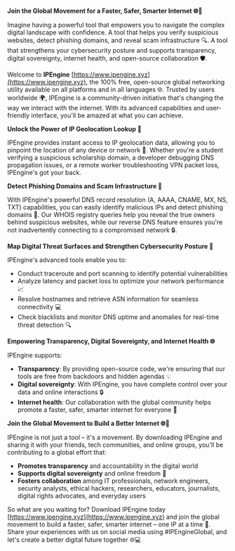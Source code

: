 **Join the Global Movement for a Faster, Safer, Smarter Internet 🌐🚀**

Imagine having a powerful tool that empowers you to navigate the complex digital landscape with confidence. A tool that helps you verify suspicious websites, detect phishing domains, and reveal scam infrastructure 🔍. A tool that strengthens your cybersecurity posture and supports transparency, digital sovereignty, internet health, and open-source collaboration 🛡️.

Welcome to **IPEngine** [https://www.ipengine.xyz](https://www.ipengine.xyz), the 100% free, open-source global networking utility available on all platforms and in all languages 🌐. Trusted by users worldwide 🌍, IPEngine is a community-driven initiative that's changing the way we interact with the internet. With its advanced capabilities and user-friendly interface, you'll be amazed at what you can achieve.

**Unlock the Power of IP Geolocation Lookup 🔑**

IPEngine provides instant access to IP geolocation data, allowing you to pinpoint the location of any device or network 📍. Whether you're a student verifying a suspicious scholarship domain, a developer debugging DNS propagation issues, or a remote worker troubleshooting VPN packet loss, IPEngine's got your back.

**Detect Phishing Domains and Scam Infrastructure 🔎**

With IPEngine's powerful DNS record resolution (A, AAAA, CNAME, MX, NS, TXT) capabilities, you can easily identify malicious IPs and detect phishing domains 🚨. Our WHOIS registry queries help you reveal the true owners behind suspicious websites, while our reverse DNS feature ensures you're not inadvertently connecting to a compromised network 🔒.

**Map Digital Threat Surfaces and Strengthen Cybersecurity Posture 🔑**

IPEngine's advanced tools enable you to:

*   Conduct traceroute and port scanning to identify potential vulnerabilities
*   Analyze latency and packet loss to optimize your network performance 📈
*   Resolve hostnames and retrieve ASN information for seamless connectivity 💻
*   Check blacklists and monitor DNS uptime and anomalies for real-time threat detection 🔍

**Empowering Transparency, Digital Sovereignty, and Internet Health 🌐**

IPEngine supports:

*   **Transparency**: By providing open-source code, we're ensuring that our tools are free from backdoors and hidden agendas 💡
*   **Digital sovereignty**: With IPEngine, you have complete control over your data and online interactions 🔒
*   **Internet health**: Our collaboration with the global community helps promote a faster, safer, smarter internet for everyone 🌟

**Join the Global Movement to Build a Better Internet 🌐🚀**

IPEngine is not just a tool – it's a movement. By downloading IPEngine and sharing it with your friends, tech communities, and online groups, you'll be contributing to a global effort that:

*   **Promotes transparency** and accountability in the digital world
*   **Supports digital sovereignty** and online freedom 🌟
*   **Fosters collaboration** among IT professionals, network engineers, security analysts, ethical hackers, researchers, educators, journalists, digital rights advocates, and everyday users

So what are you waiting for? Download IPEngine today [https://www.ipengine.xyz](https://www.ipengine.xyz) and join the global movement to build a faster, safer, smarter internet – one IP at a time 🔑. Share your experiences with us on social media using #IPEngineGlobal, and let's create a better digital future together 🌐💻
